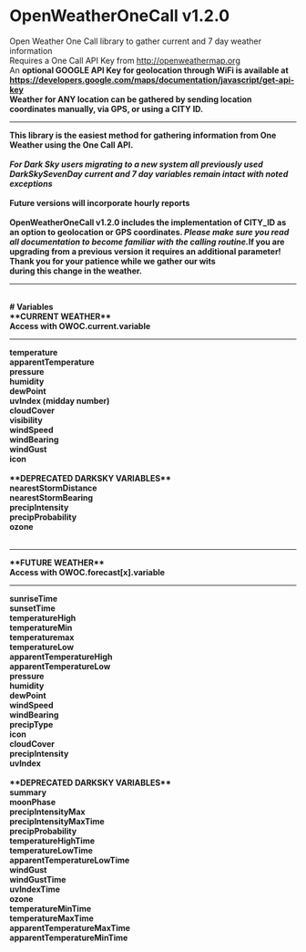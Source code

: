 # OpenWeatherOneCall v1.2.0
Open Weather One Call library to gather current and 7 day weather information
<br>Requires a One Call API Key from http://openweathermap.org<br>An <strong>optional<strong> GOOGLE API Key for geolocation through WiFi is available at https://developers.google.com/maps/documentation/javascript/get-api-key<br>Weather for ANY location can be gathered by sending location coordinates manually, via GPS, or using a CITY ID.
<hr>
This library is the easiest method for gathering information from <strong>One Weather</strong> using the <strong>One Call API<strong>.<br><br><cite>For Dark Sky users migrating to a new system all previously used DarkSkySevenDay current and 7 day variables remain intact with noted exceptions</cite><br><br>Future versions will incorporate hourly reports<br><br><strong>OpenWeatherOneCall v1.2.0</strong> includes the implementation of CITY_ID as an option to geolocation or GPS coordinates. <strong><cite>Please make sure you read all documentation to become familiar with the calling routine.</cite></strong>If you are upgrading from a previous version it requires an additional parameter!<br>Thank you for your patience while we gather our wits<br>during this change in the weather.<br><hr><br>
# Variables <br>
<strong>**CURRENT WEATHER**</strong> <br>Access with OWOC.current.variable<hr>
temperature<br>apparentTemperature<br>pressure<br>humidity<br>dewPoint<br>uvIndex (midday number)<br>cloudCover<br>visibility<br>windSpeed<br>windBearing<br>windGust<br>icon<br><br>
<strong>**DEPRECATED DARKSKY VARIABLES**</strong><br>
nearestStormDistance<br>nearestStormBearing<br>precipIntensity<br>precipProbability<br>ozone<br><br><hr>
<strong>**FUTURE WEATHER**</strong> <br>Access with OWOC.forecast[x].variable<hr>
sunriseTime<br>sunsetTime<br>temperatureHigh<br>temperatureMin<br>temperaturemax<br>temperatureLow<br>apparentTemperatureHigh<br>apparentTemperatureLow<br>pressure<br>humidity<br>dewPoint<br>windSpeed<br>windBearing<br>precipType<br>icon<br>cloudCover<br>precipIntensity<br>uvIndex<br><br>
<strong>**DEPRECATED DARKSKY VARIABLES**</strong><br>
summary<br>moonPhase<br>precipIntensityMax<br>precipIntensityMaxTime<br>precipProbability<br>temperatureHighTime<br>temperatureLowTime<br>apparentTemperatureLowTime<br>windGust<br>windGustTime<br>uvIndexTime<br>ozone<br>temperatureMinTime<br>temperatureMaxTime<br>apparentTemperatureMaxTime<br>apparentTemperatureMinTime<br><br>
